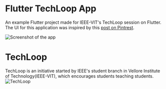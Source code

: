 # Flutter TechLoop App

An example Flutter project made for IEEE-VIT's TechLoop session on Flutter.
The UI for this application was inspired by this [post on Pintrest](https://www.pinterest.com/pin/296041375495451936/).

![Screenshot of the app](https://github.com/aryan9600/Flutter-TechLoop/blob/master/image.png)

# TechLoop
TechLoop is an initiative started by IEEE's student branch in Vellore Institute of Technology(IEEE-VIT), which encourages students teaching students.
![TechLoop](https://github.com/aryan9600/Flutter-TechLoop/blob/master/techloop.png)






